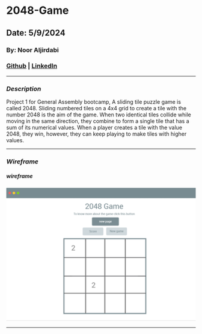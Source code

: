 # 2048-Game

## Date: 5/9/2024

### By: Noor Aljirdabi

### [Github](https://github.com/NoorAlJirdabi) | [LinkedIn](https://www.linkedin.com/in/noor-aljirdabi-496121257/)

---

### **_Description_**

Project 1 for General Assembly bootcamp, A sliding tile puzzle game is called 2048. Sliding numbered tiles on a 4x4 grid to create a tile with the number 2048 is the aim of the game. When two identical tiles collide while moving in the same direction, they combine to form a single tile that has a sum of its numerical values. When a player creates a tile with the value 2048, they win, however, they can keep playing to make tiles with higher values.

---

### **_Wireframe_**

##### wireframe

 <img src="wireframe.png" alt="wireframe">

---
